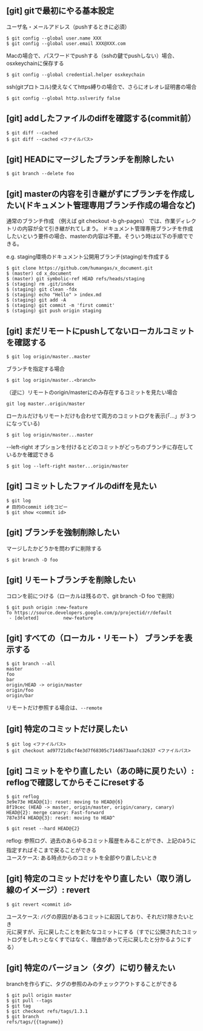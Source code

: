 ## [git] gitで最初にやる基本設定
ユーザ名・メールアドレス（pushするときに必須）
```
$ git config --global user.name XXX
$ git config --global user.email XXX@XXX.com
```

Macの場合で、パスワードでpushする（sshの鍵でpushしない）場合、osxkeychainに保存する
```
$ git config --global credential.helper osxkeychain
```

ssh(gitプロトコル)使えなくてhttps縛りの場合で、さらにオレオレ証明書の場合
```
$ git config --global http.sslverify false 
```


## [git] addしたファイルのdiffを確認する(commit前）
```
$ git diff --cached
$ git diff --cached <ファイルパス>
```


## [git] HEADにマージしたブランチを削除したい
```
$ git branch --delete foo
```


## [git] masterの内容を引き継がずにブランチを作成したい(ドキュメント管理専用ブランチ作成の場合など)
通常のブランチ作成 （例えば git checkout -b gh-pages） では、作業ディレクトリの内容が全て引き継がれてしまう。
ドキュメント管理専用ブランチを作成したいという要件の場合、masterの内容は不要。そういう時は以下の手順でできる。

e.g. staging環境のドキュメント公開用ブランチ(staging)を作成する
```
$ git clone https://github.com/humangas/x_document.git
$ (master) cd x_document
$ (master) git symbolic-ref HEAD refs/heads/staging
$ (staging) rm .git/index
$ (staging) git clean -fdx
$ (staging) echo "Hello" > index.md
$ (staging) git add -A
$ (staging) git commit -m 'first commit'
$ (staging) git push origin staging
```


## [git] まだリモートにpushしてないローカルコミットを確認する
```
$ git log origin/master..master
```

ブランチを指定する場合
```
$ git log origin/master..<branch>
```

（逆に）リモートのorigin/masterにのみ存在するコミットを見たい場合
```
git log master..origin/master
```

ローカルだけもリモートだけも合わせて両方のコミットログを表示(「...」が３つになっている)
```
$ git log origin/master...master
```

--left-right オプションを付けるとどのコミットがどっちのブランチに存在しているかを確認できる
```
$ git log --left-right master...origin/master
```


## [git] コミットしたファイルのdiffを見たい
```
$ git log
# 目的のcommit idをコピー
$ git show <commit id>
```


## [git] ブランチを強制削除したい
マージしたかどうかを問わずに削除する
```
$ git branch -D foo
```


## [git] リモートブランチを削除したい
コロンを前につける（ローカルは残るので、git branch -D foo で削除）
```
$ git push origin :new-feature
To https://source.developers.google.com/p/projectid/r/default
 - [deleted]         new-feature
```


## [git] すべての（ローカル・リモート） ブランチを表示する
```
$ git branch --all
master
foo
bar
origin/HEAD -> origin/master
origin/foo
origin/bar
```

リモートだけ参照する場合は、`--remote`


## [git] 特定のコミットだけ戻したい
```
$ git log <ファイルパス>
$ git checkout ad97721dbcf4e3d7f68305c714d673aaafc32637 <ファイルパス>
```


## [git] コミットをやり直したい（あの時に戻りたい）: reflogで確認してからそこにresetする
```
$ git reflog
3e9e73e HEAD@{1}: reset: moving to HEAD@{6}
8f19cec (HEAD -> master, origin/master, origin/canary, canary) HEAD@{2}: merge canary: Fast-forward
787e3f4 HEAD@{3}: reset: moving to HEAD^

$ git reset --hard HEAD@{2}
```
reflog: 参照ログ、過去のあらゆるコミット履歴をみることができ、上記のãうに指定すればそこまで戻ることができる  
ユースケース: ある時点からのコミットを全部やり直したいとき


## [git] 特定のコミットだけをやり直したい（取り消し線のイメージ）: revert 
```
$ git revert <commit id>
```
ユースケース: バグの原因があるコミットに起因しており、それだけ除きたいとき  
元に戻すが、元に戻したことを新たなコミットにする（すでに公開されたコミットログをしれっとなくすではなく、理由があって元に戻したと分かるようにする）


## [git] 特定のバージョン（タグ）に切り替えたい
branchを作らずに、タグの参照のみのチェックアウトすることができる
```
$ git pull origin master
$ git pull --tags
$ git tag
$ git checkout refs/tags/1.3.1
$ git branch
refs/tags/{{tagname}}
```



